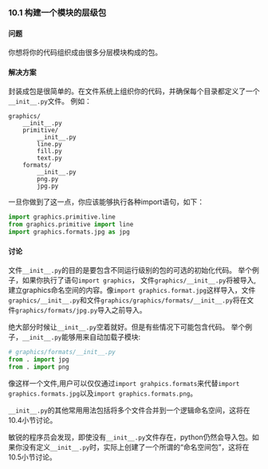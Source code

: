 ### 10.1 构建一个模块的层级包

#### 问题

你想将你的代码组织成由很多分层模块构成的包。

#### 解决方案

封装成包是很简单的。在文件系统上组织你的代码，并确保每个目录都定义了一个`__init__.py`文件。 例如：

```shell
graphics/
    __init__.py
    primitive/
        __init__.py
        line.py
        fill.py
        text.py
    formats/
        __init__.py
        png.py
        jpg.py
```

一旦你做到了这一点，你应该能够执行各种import语句，如下：

```python
import graphics.primitive.line
from graphics.primitive import line
import graphics.formats.jpg as jpg
```

#### 讨论

文件`__init__.py`的目的是要包含不同运行级别的包的可选的初始化代码。 举个例子，如果你执行了语句`import graphics`， 文件`graphics/__init__.py`将被导入,建立graphics命名空间的内容。像`import graphics.format.jpg`这样导入，文件`graphics/__init__.py`和文件`graphics/graphics/formats/__init__.py`将在文件`graphics/formats/jpg.py`导入之前导入。

绝大部分时候让`__init__.py`空着就好。但是有些情况下可能包含代码。 举个例子，`__init__.py`能够用来自动加载子模块:

```python
# graphics/formats/__init__.py
from . import jpg
from . import png
```

像这样一个文件,用户可以仅仅通过`import grahpics.formats`来代替`import graphics.formats.jpg`以及`import graphics.formats.png`。

`__init__.py`的其他常用用法包括将多个文件合并到一个逻辑命名空间，这将在10.4小节讨论。

敏锐的程序员会发现，即使没有`__init__.py`文件存在，python仍然会导入包。如果你没有定义`__init__.py`时，实际上创建了一个所谓的“命名空间包”，这将在10.5小节讨论。